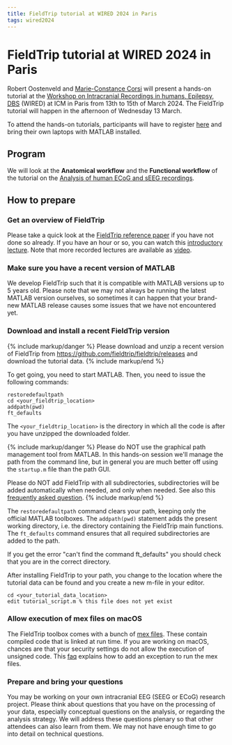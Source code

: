 ```yaml
---
title: FieldTrip tutorial at WIRED 2024 in Paris
tags: wired2024
---
```


# FieldTrip tutorial at WIRED 2024 in Paris

Robert Oostenveld and [Marie-Constance Corsi](https://marieconstance-corsi.netlify.app) will present a hands-on tutorial at the [Workshop on Intracranial Recordings in humans, Epilepsy, DBS](https://wired-icm.org) (WIRED) at ICM in Paris from 13th to  15th of March 2024. The FieldTrip tutorial will happen in the afternoon of Wednesday 13 March.

To attend the hands-on tutorials, participants will have to register [here](https://wired-icm.org/registration/) and bring their own laptops with MATLAB installed.

## Program

We will look at the **Anatomical workflow** and the **Functional workflow** of the tutorial on the [Analysis of human ECoG and sEEG recordings](/tutorial/human_ecog).

## How to prepare

### Get an overview of FieldTrip

Please take a quick look at the [FieldTrip reference paper](https://doi.org/10.1155/2011/156869) if you have not done so already. If you have an hour or so, you can watch this [introductory lecture](https://www.youtube.com/watch?v=7B4rDZYwQLM). Note that more recorded lectures are available as [video](/video).

### Make sure you have a recent version of MATLAB

We develop FieldTrip such that it is compatible with MATLAB versions up to 5 years old. Please note that we may not always be running the latest MATLAB version ourselves, so sometimes it can happen that your brand-new MATLAB release causes some issues that we have not encountered yet.

### Download and install a recent FieldTrip version

{% include markup/danger %}
Please download and unzip a recent version of FieldTrip from <https://github.com/fieldtrip/fieldtrip/releases> and download the tutorial data.
{% include markup/end %}

To get going, you need to start MATLAB. Then, you need to issue the following commands:

    restoredefaultpath
    cd <your_fieldtrip_location>
    addpath(pwd)
    ft_defaults

The `<your_fieldtrip_location>` is the directory in which all the code is after you have unzipped the downloaded folder.

{% include markup/danger %}
Please do NOT use the graphical path management tool from MATLAB. In this hands-on session we'll manage the path from the command line, but in general you are much better off using the `startup.m` file than the path GUI.

Please do NOT add FieldTrip with all subdirectories, subdirectories will be added automatically when needed, and only when needed. See also this [frequently asked question](/faq/installation).
{% include markup/end %}

The `restoredefaultpath` command clears your path, keeping only the official MATLAB toolboxes. The `addpath(pwd)` statement adds the present working directory, i.e. the directory containing the FieldTrip main functions. The `ft_defaults` command ensures that all required subdirectories are added to the path.

If you get the error "can't find the command ft_defaults" you should check that you are in the correct directory.

After installing FieldTrip to your path, you change to the location where the tutorial data can be found and you create a new m-file in your editor.

    cd <your_tutorial_data_location>
    edit tutorial_script.m % this file does not yet exist

### Allow execution of mex files on macOS

The FieldTrip toolbox comes with a bunch of [mex files](https://en.wikipedia.org/wiki/MEX_file). These contain compiled code that is linked at run time. If you are working on macOS, chances are that your security settings do not allow the execution of unsigned code. This [faq](/faq/mexmaci64_cannot_be_opened_because_the_developer_cannot_be_verified) explains how to add an exception to run the mex files.

### Prepare and bring your questions

You may be working on your own intracranial EEG (SEEG or ECoG) research project. Please think about questions that you have on the processing of your data, especially conceptual questions on the analysis, or regarding the analysis strategy. We will address these questions plenary so that other attendees can also learn from them. We may not have enough time to go into detail on technical questions.
